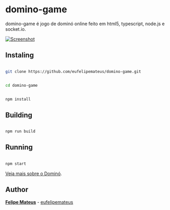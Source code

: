 # domino-game

  

domino-game é jogo de dominó online feito em html5, typescript, node.js e socket.io.

  
  

[![Screenshot](https://felipemateus.com/wp-content/uploads/2020/12/domino_2020-1.png "screenshot")](https://felipemateus.com/blog/2017/06/domino  "screenshot")

  
  

## Instaling

  
  

```bash

git clone https://github.com/eufelipemateus/domino-game.git

```

  

```bash

cd domino-game

```

  

```bash

npm install

```

## Building

  

```bash

npm run build

```

  

## Running

  

```bash

npm start

```



[Veja mais sobre o Dominó](https://eufelipemateus.com/blog/2017/06/domino).

  

## Author

  

**[Felipe Mateus](https://eufelipemateus.com)** - [eufelipemateus](https://github.com/eufelipemateus)